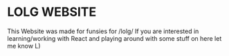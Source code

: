 # LOLG WEBSITE
This Website was made for funsies for /lolg/
If you are interested in learning/working with React and playing around with some stuff on here let me know L)

